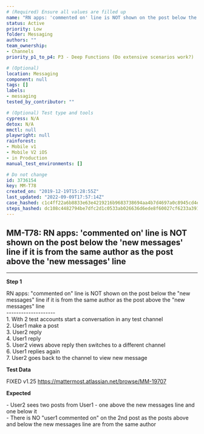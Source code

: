 ```yaml
---
# (Required) Ensure all values are filled up
name: "RN apps: 'commented on' line is NOT shown on the post below the 'new messages' line if it is from the same author as the post above the 'new messages' line"
status: Active
priority: Low
folder: Messaging
authors: ""
team_ownership: 
- Channels
priority_p1_to_p4: P3 - Deep Functions (Do extensive scenarios work?)

# (Optional)
location: Messaging
component: null
tags: []
labels: 
- messaging
tested_by_contributor: ""

# (Optional) Test type and tools
cypress: N/A
detox: N/A
mmctl: null
playwright: null
rainforest: 
- Mobile v1
- Mobile V2 iOS
- in Production
manual_test_environments: []

# Do not change
id: 3736154
key: MM-T78
created_on: "2019-12-19T15:28:55Z"
last_updated: "2022-09-09T17:57:14Z"
case_hashed: c1c4ff22a6b8833e63e4219216b9683738694aa4b7d4697a0c8945cd4ea260f5dd672aab4941fe16b9ad3ac36dfdedf1
steps_hashed: dc108c4482794be7dfc2d1c0533ab026636d6ede8f60027cf6233a39182a68c1de2b3fa0321a40a7b4977f143763f7f2
---
```


<!-- (Auto-generated) Based on frontmatter's "key" and "name" -->

## MM-T78: RN apps: 'commented on' line is NOT shown on the post below the 'new messages' line if it is from the same author as the post above the 'new messages' line

---

**Step 1**

RN apps: "commented on" line is NOT shown on the post below the "new messages" line if it is from the same author as the post above the "new messages" line\
\--------------------\
1\. With 2 test accounts start a conversation in any test channel\
2\. User1 make a post\
3\. User2 reply\
4\. User1 reply\
5\. User2 views above reply then switches to a different channel\
6\. User1 replies again\
7\. User2 goes back to the channel to view new message

**Test Data**

FIXED v1.25 <https://mattermost.atlassian.net/browse/MM-19707>

**Expected**

\- User2 sees two posts from User1 - one above the new messages line and one below it\
\- There is NO "user1 commented on" on the 2nd post as the posts above and below the new messages line are from the same author
